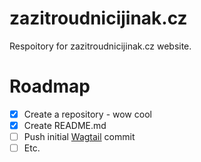 # zazitroudnicijinak.cz
Respoitory for zazitroudnicijinak.cz website.

# Roadmap
- [x] Create a repository - wow cool
- [x] Create README.md
- [ ] Push initial [Wagtail](https://wagtail.org/) commit
- [ ] Etc.
